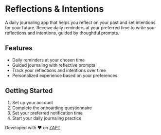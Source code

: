 # Reflections & Intentions

A daily journaling app that helps you reflect on your past and set intentions for your future. Receive daily reminders at your preferred time to write your reflections and intentions, guided by thoughtful prompts.

## Features

- Daily reminders at your chosen time
- Guided journaling with reflective prompts
- Track your reflections and intentions over time
- Personalized experience based on your preferences

## Getting Started

1. Set up your account
2. Complete the onboarding questionnaire
3. Set your preferred notification time
4. Start your daily journaling practice

Developed with ❤️ on [ZAPT](https://www.zapt.ai)